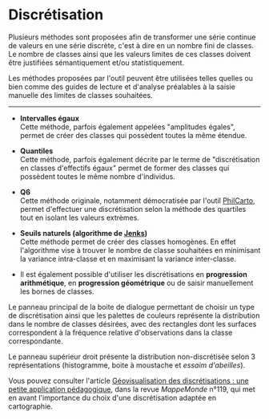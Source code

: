 Discrétisation
===================

Plusieurs méthodes sont proposées afin de transformer une série continue de valeurs en une série discrète, c'est à dire en un nombre fini de classes. Le nombre de classes ainsi que les valeurs limites de ces classes doivent être justifiées sémantiquement et/ou statistiquement.

Les méthodes proposées par l'outil peuvent être utilisées telles quelles ou bien comme des guides de lecture et d'analyse préalables à la saisie manuelle des limites de classes souhaitées.

----------


- **Intervalles égaux**  
Cette méthode, parfois également appelées "amplitudes égales", permet de créer des classes qui possèdent toutes la même étendue.


- **Quantiles**  
Cette méthode, parfois également décrite par le terme de "discrétisation en classes d'effectifs égaux" permet de former des classes qui possèdent toutes le même nombre d'individus.


- **Q6**  
Cette méthode originale, notamment démocratisée par l'outil <a href="http://philcarto.free.fr/">PhilCarto</a>, permet d'effectuer une discrétisation selon la méthode des quartiles tout en isolant les valeurs extrèmes.


- **Seuils naturels (algorithme de <a href="https://en.wikipedia.org/wiki/Jenks_natural_breaks_optimization">Jenks</a>)**  
Cette méthode permet de créer des classes homogènes. En effet l'algorithme vise à trouver le nombre de classe souhaitées en minimisant la variance intra-classe et en maximisant la variance inter-classe.


- Il est également possible d'utiliser les discrétisations en **progression arithmétique**, en **progression géométrique** ou de saisir manuellement les bornes de classes.


Le panneau principal de la boite de dialogue permettant de choisir un type de discrétisation ainsi que les palettes de couleurs représente la distribution dans le nombre de classes désirées, avec des rectangles dont les surfaces correspondent à la fréquence relative d'observations dans la classe correspondante.

Le panneau supérieur droit présente la distribution non-discrétisée selon 3 représentations (histogramme, boite à moustache et *essaim d'abeilles*).


Vous pouvez consulter l'article <a href="http://mappemonde.mgm.fr/119geov1/">Géovisualisation des discrétisations : une petite application pédagogique</a>, dans la revue *MappeMonde* n°119, qui met en avant l'importance du choix d'une discrétisation adaptée en cartographie.
